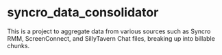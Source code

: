 # syncro_data_consolidator
This is a project to aggregate data from various sources such as Syncro RMM, ScreenConnect, and SillyTavern Chat files, breaking up into billable chunks.
